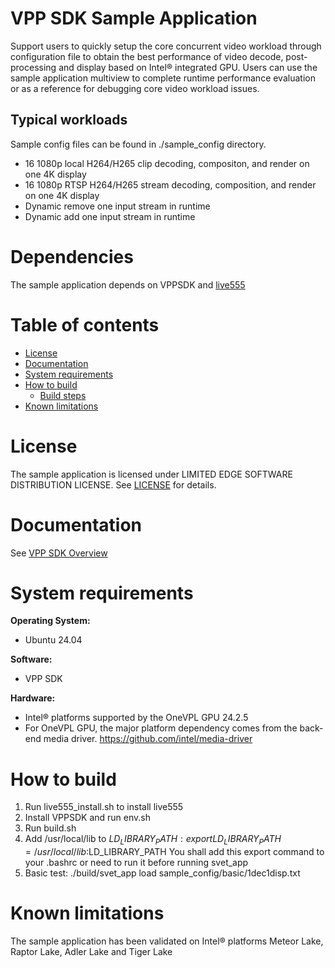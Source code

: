 # VPP SDK Sample Application
Support users to quickly setup  the core concurrent video workload through configuration file to obtain the best performance of video decode, post-processing and display based on Intel® integrated GPU.
Users can use the sample application multiview to complete runtime performance evaluation or as a reference for debugging core video workload issues.

## Typical workloads
Sample config files can be found in ./sample_config directory.
* 16 1080p local H264/H265 clip decoding, compositon, and render on one 4K display
* 16 1080p RTSP H264/H265 stream decoding, composition, and render on one 4K display
* Dynamic remove one input stream in runtime 
* Dynamic add one input stream in runtime 

# Dependencies
The sample application depends on VPPSDK and [live555](http://www.live555.com/)

# Table of contents

  * [License](#license)
  * [Documentation](#documentation)
  * [System requirements](#system-requirements)
  * [How to build](#how-to-build)
    * [Build steps](#build-steps)
  * [Known limitations](#know-limitations)

# License
The sample application is licensed under LIMITED EDGE SOFTWARE DISTRIBUTION LICENSE. See [LICENSE](./LICENSE.txt) for details.


# Documentation
See [VPP SDK Overview](./docs/user-guide/Overview.md)

# System requirements

**Operating System:**
* Ubuntu 24.04

**Software:**
* VPP SDK

**Hardware:** 
* Intel® platforms supported by the OneVPL GPU 24.2.5 
* For OneVPL GPU, the major platform dependency comes from the back-end media driver. https://github.com/intel/media-driver

# How to build

1. Run live555_install.sh to install live555
2. Install VPPSDK and run env.sh 
3. Run build.sh
4. Add /usr/local/lib to $LD_LIBRARY_PATH: export LD_LIBRARY_PATH=/usr/local/lib:$LD_LIBRARY_PATH
   You shall add this export command to your .bashrc or need to run it before running svet_app 
5. Basic test: ./build/svet_app load sample_config/basic/1dec1disp.txt



# Known limitations

The sample application has been validated on Intel® platforms Meteor Lake, Raptor Lake, Adler Lake and Tiger Lake 


